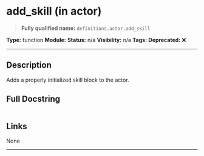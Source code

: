 # add_skill (in actor)
> **Fully qualified name:** `definitions.actor.add_skill`

**Type:** function
**Module:** 
**Status:** n/a
**Visibility:** n/a
**Tags:** 
**Deprecated:** ❌

---

## Description
Adds a properly initialized skill block to the actor.

## Full Docstring
```

```

## Links
None

---
